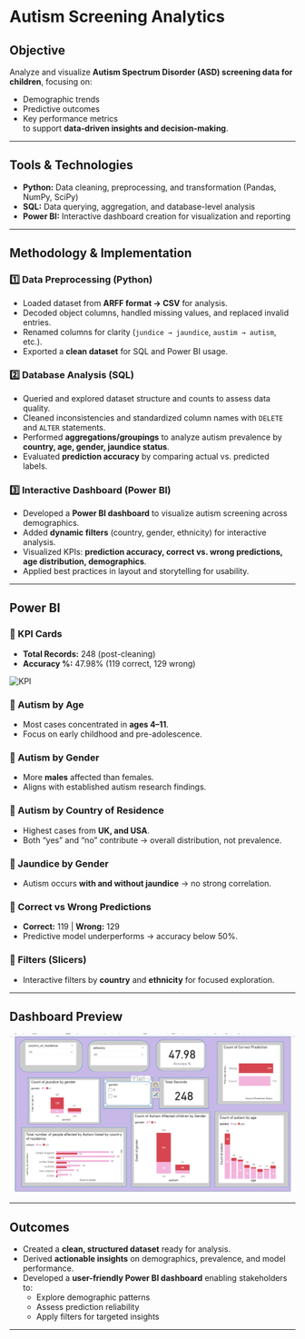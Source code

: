 # Autism Screening Analytics

##  Objective
Analyze and visualize **Autism Spectrum Disorder (ASD) screening data for children**, focusing on:
- Demographic trends  
- Predictive outcomes  
- Key performance metrics  
to support **data-driven insights and decision-making**.

---

##  Tools & Technologies
- **Python:** Data cleaning, preprocessing, and transformation (Pandas, NumPy, SciPy)  
- **SQL:** Data querying, aggregation, and database-level analysis  
- **Power BI:** Interactive dashboard creation for visualization and reporting  

---

##  Methodology & Implementation

### 1️⃣ Data Preprocessing (Python)
- Loaded dataset from **ARFF format → CSV** for analysis.  
- Decoded object columns, handled missing values, and replaced invalid entries.  
- Renamed columns for clarity (`jundice → jaundice`, `austim → autism`, etc.).  
- Exported a **clean dataset** for SQL and Power BI usage.  

### 2️⃣ Database Analysis (SQL)
- Queried and explored dataset structure and counts to assess data quality.  
- Cleaned inconsistencies and standardized column names with `DELETE` and `ALTER` statements.  
- Performed **aggregations/groupings** to analyze autism prevalence by **country, age, gender, jaundice status**.  
- Evaluated **prediction accuracy** by comparing actual vs. predicted labels.  

### 3️⃣ Interactive Dashboard (Power BI)
- Developed a **Power BI dashboard** to visualize autism screening across demographics.  
- Added **dynamic filters** (country, gender, ethnicity) for interactive analysis.  
- Visualized KPIs: **prediction accuracy, correct vs. wrong predictions, age distribution, demographics**.  
- Applied best practices in layout and storytelling for usability.  

---

##  Power BI

### 🔹 KPI Cards
- **Total Records:** 248 (post-cleaning)  
- **Accuracy %:** 47.98% (119 correct, 129 wrong)
 
 ![KPI](https://github.com/user-attachments/assets/9700b680-8060-4133-a9a2-e46ef08acebc)




### 🔹 Autism by Age
- Most cases concentrated in **ages 4–11**.  
- Focus on early childhood and pre-adolescence.  

### 🔹 Autism by Gender
- More **males** affected than females.  
- Aligns with established autism research findings.  

### 🔹 Autism by Country of Residence
- Highest cases from **UK, and USA**.  
- Both “yes” and “no” contribute → overall distribution, not prevalence.  

### 🔹 Jaundice by Gender
- Autism occurs **with and without jaundice** → no strong correlation.  

### 🔹 Correct vs Wrong Predictions
- **Correct:** 119 | **Wrong:** 129  
- Predictive model underperforms → accuracy below 50%.  

### 🔹 Filters (Slicers)
- Interactive filters by **country** and **ethnicity** for focused exploration.  

---


##  Dashboard Preview
![Power BI Dashboard](autism.png)


---

##  Outcomes
- Created a **clean, structured dataset** ready for analysis.  
- Derived **actionable insights** on demographics, prevalence, and model performance.  
- Developed a **user-friendly Power BI dashboard** enabling stakeholders to:  
  - Explore demographic patterns  
  - Assess prediction reliability  
  - Apply filters for targeted insights  

---


